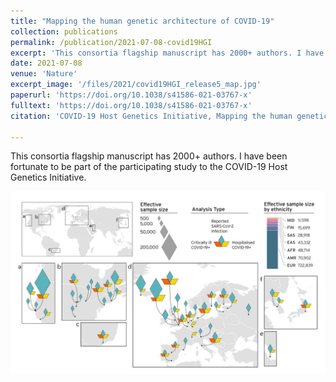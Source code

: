 ```yaml
---
title: "Mapping the human genetic architecture of COVID-19"
collection: publications
permalink: /publication/2021-07-08-covid19HGI
excerpt: 'This consortia flagship manuscript has 2000+ authors. I have been fortunate to be part of the participating study to the COVID-19 Host Genetics Initiative.'
date: 2021-07-08
venue: 'Nature'
excerpt_image: '/files/2021/covid19HGI_release5_map.jpg'
paperurl: 'https://doi.org/10.1038/s41586-021-03767-x'
fulltext: 'https://doi.org/10.1038/s41586-021-03767-x'
citation: 'COVID-19 Host Genetics Initiative, Mapping the human genetic architecture of COVID-19. Nature (2021).'

---
```


This consortia flagship manuscript has 2000+ authors. I have been fortunate to be part of the participating study to the COVID-19 Host Genetics Initiative.

![COVID19 HGI participating studies](/files/2021/covid19HGI_release5_map.jpg)
